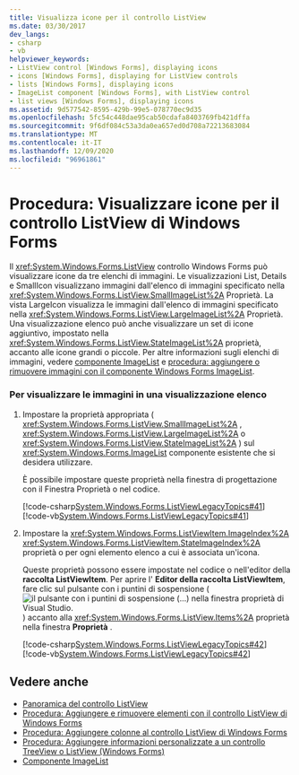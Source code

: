 ```yaml
---
title: Visualizza icone per il controllo ListView
ms.date: 03/30/2017
dev_langs:
- csharp
- vb
helpviewer_keywords:
- ListView control [Windows Forms], displaying icons
- icons [Windows Forms], displaying for ListView controls
- lists [Windows Forms], displaying icons
- ImageList component [Windows Forms], with ListView control
- list views [Windows Forms], displaying icons
ms.assetid: 9d577542-8595-429b-99e5-078770ec9d35
ms.openlocfilehash: 5fc54c448dae95cab50cdafa8403769fb421dffa
ms.sourcegitcommit: 9f6df084c53a3da0ea657ed0d708a72213683084
ms.translationtype: MT
ms.contentlocale: it-IT
ms.lasthandoff: 12/09/2020
ms.locfileid: "96961861"
---
```

# <a name="how-to-display-icons-for-the-windows-forms-listview-control"></a>Procedura: Visualizzare icone per il controllo ListView di Windows Forms
Il <xref:System.Windows.Forms.ListView> controllo Windows Forms può visualizzare icone da tre elenchi di immagini. Le visualizzazioni List, Details e SmallIcon visualizzano immagini dall'elenco di immagini specificato nella <xref:System.Windows.Forms.ListView.SmallImageList%2A> Proprietà. La vista LargeIcon visualizza le immagini dall'elenco di immagini specificato nella <xref:System.Windows.Forms.ListView.LargeImageList%2A> Proprietà. Una visualizzazione elenco può anche visualizzare un set di icone aggiuntivo, impostato nella <xref:System.Windows.Forms.ListView.StateImageList%2A> proprietà, accanto alle icone grandi o piccole. Per altre informazioni sugli elenchi di immagini, vedere [componente ImageList](imagelist-component-windows-forms.md) e [procedura: aggiungere o rimuovere immagini con il componente Windows Forms ImageList](how-to-add-or-remove-images-with-the-windows-forms-imagelist-component.md).  
  
### <a name="to-display-images-in-a-list-view"></a>Per visualizzare le immagini in una visualizzazione elenco  
  
1. Impostare la proprietà appropriata ( <xref:System.Windows.Forms.ListView.SmallImageList%2A> , <xref:System.Windows.Forms.ListView.LargeImageList%2A> o <xref:System.Windows.Forms.ListView.StateImageList%2A> ) sul <xref:System.Windows.Forms.ImageList> componente esistente che si desidera utilizzare.  
  
     È possibile impostare queste proprietà nella finestra di progettazione con il Finestra Proprietà o nel codice.  
  
     [!code-csharp[System.Windows.Forms.ListViewLegacyTopics#41](~/samples/snippets/csharp/VS_Snippets_Winforms/System.Windows.Forms.ListViewLegacyTopics/CS/Class1.cs#41)]
     [!code-vb[System.Windows.Forms.ListViewLegacyTopics#41](~/samples/snippets/visualbasic/VS_Snippets_Winforms/System.Windows.Forms.ListViewLegacyTopics/VB/Class1.vb#41)]  
  
2. Impostare la <xref:System.Windows.Forms.ListViewItem.ImageIndex%2A> <xref:System.Windows.Forms.ListViewItem.StateImageIndex%2A> proprietà o per ogni elemento elenco a cui è associata un'icona.  
  
     Queste proprietà possono essere impostate nel codice o nell'editor della **raccolta ListViewItem**. Per aprire l' **Editor della raccolta ListViewItem**, fare clic sul pulsante con i puntini di sospensione ( ![ il pulsante con i puntini di sospensione (...) nella finestra proprietà di Visual Studio. ](./media/visual-studio-ellipsis-button.png) ) accanto alla <xref:System.Windows.Forms.ListView.Items%2A> proprietà nella finestra **Proprietà** .  
  
     [!code-csharp[System.Windows.Forms.ListViewLegacyTopics#42](~/samples/snippets/csharp/VS_Snippets_Winforms/System.Windows.Forms.ListViewLegacyTopics/CS/Class1.cs#42)]
     [!code-vb[System.Windows.Forms.ListViewLegacyTopics#42](~/samples/snippets/visualbasic/VS_Snippets_Winforms/System.Windows.Forms.ListViewLegacyTopics/VB/Class1.vb#42)]  
  
## <a name="see-also"></a>Vedere anche

- [Panoramica del controllo ListView](listview-control-overview-windows-forms.md)
- [Procedura: Aggiungere e rimuovere elementi con il controllo ListView di Windows Forms](how-to-add-and-remove-items-with-the-windows-forms-listview-control.md)
- [Procedura: Aggiungere colonne al controllo ListView di Windows Forms](how-to-add-columns-to-the-windows-forms-listview-control.md)
- [Procedura: Aggiungere informazioni personalizzate a un controllo TreeView o ListView (Windows Forms)](add-custom-information-to-a-treeview-or-listview-control-wf.md)
- [Componente ImageList](imagelist-component-windows-forms.md)
